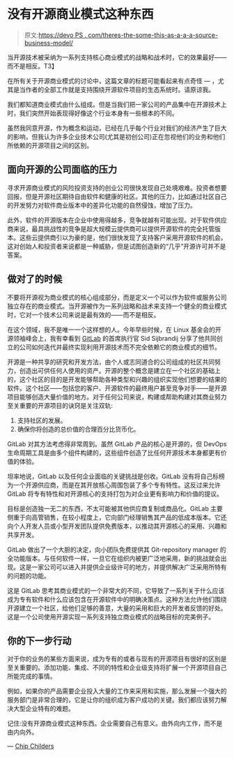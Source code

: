 # 没有开源商业模式这种东西

> 原文:[https://devo PS . com/theres-the-some-this-as-a-a-a-source-business-model/](https://devops.com/theres-no-such-thing-as-an-open-source-business-model/)

当开源技术被采纳为一系列支持核心商业模式的战略和战术时，它的效果最好——而不是相反。T3】

在所有关于开源商业模式的讨论中，这篇文章的标题可能看起来有点奇怪 — ，尤其是当作者的全部工作就是支持围绕开源软件项目的生态系统时。请原谅我。

我们都知道商业模式由什么组成。但是当我们把一家公司的产品集中在开源技术上时，我们突然开始表现得好像这个行业本身有一些根本的不同。

虽然我同意开源，作为概念和运动，已经在几乎每个行业对我们的经济产生了巨大的影响，但我认为许多企业技术公司(尤其是初创公司)正在忽视他们的业务和他们所依赖的开源项目之间的区别。

## **面向开源的公司面临的压力**

寻求开源商业模式的风险投资支持的创业公司很快发现自己处境艰难。投资者想要回报，但是开源社区期待自由软件和健康的社区。其他的压力，比如通过社区自己的开发努力对软件商业版本中的差异化功能的自然侵蚀，增加了压力。

此外，软件的开源版本在企业中使用得越多，竞争就越有可能出现。对于软件供应商来说，最具挑战性的竞争是超大规模云提供商可以提供开源软件的完全托管版本。这些云提供商引以为豪的是，他们很快发现了支持客户采用开源软件的机会。这对创始人和投资者来说都是一种威胁，但是试图创造新的“几乎”开源许可并不是答案。

## **做对了的时候**

不要将开源视为商业模式的核心组成部分，而是定义一个可以作为软件或服务公司独立存在的商业模式。当开源被作为一系列战略和战术来支持一个健全的商业模式时，它对一个技术公司来说是最有效的——而不是相反。

在这个领域，我不是唯一一个这样想的人。今年早些时候，在 Linux 基金会的开源领袖峰会上，我有幸看到 [GitLab](https://about.gitlab.com/) 的首席执行官 Sid Sijbrandij 分享了他共同创立的公司如何迭代并最终实现利用开源技术而不完全依赖它的商业模式的细节。

开源是一种共享的研究和开发方法，由个人或志同道合的公司组成的社区共同努力，创造出可供任何人使用的资产。开源的整个概念是建立在一个社区的基础上的，这个社区的目的是开发能够帮助各种类型和兴趣的组织实现他们想要的结果的软件。这个社区——包括您的客户、开源软件的最终用户甚至竞争对手——是开源项目能够创造大量价值的地方。对于任何公司来说，构建或帮助构建对其商业努力至关重要的开源项目的诀窍是关注双轨:

1.  支持社区的发展。
2.  确保你将创造的总价值的合理百分比货币化。

GitLab 对其方法考虑得非常周到。虽然 GitLab 产品的核心是开源的，但 DevOps 生命周期工具是由多个组件构建的，这些组件创造了比任何开源技术本身都更有价值的体验。

坦率地说，GitLab 以及任何企业面临的关键挑战是创收。GitLab 没有将自己标榜为一个开源供应商，而是在其开放核心周围包装了多个专有特性。这反过来允许 GitLab 将专有特性和对开源核心的支持打包为对企业更有影响力和价值的提议。

目标是创造独一无二的东西，不太可能被其他供应商复制或商品化。GitLab 主要侧重于向高管销售，在较小程度上，它向部门经理销售其产品的低成本版本。它还向个人开发人员或小型开发团队提供免费版本，以推动其开源核心的采用、兴趣和共享开发。

GitLab 做出了一个大胆的决定，向小团队免费提供其 Git-repository manager 的全功能版本。与任何软件一样，一旦它在组织内被更广泛地采用，新的挑战就会出现。这是一家公司可以进入并提供企业级许可的地方，并提供解决广泛采用所特有的问题的功能。

这是 GitLab 思考其商业模式的一个非常大的不同，它导致了一系列关于什么应该成为专有软件和什么应该包含在开源软件中的明确决策点。这种方法允许他们围绕开源建立一个社区，给他们足够的善意，大量的采用和巨大的开发者反馈的好处。这是一个公司使用开源实现一系列支持独立商业模式的战略目标的完美例子。

## **你的下一步行动**

对于你的业务的某些方面来说，成为专有的或者与现有的开源项目有很好的区别是至关重要的。添加功能、集成、不同的特性和企业级支持将扩展一个开源项目自己所能完成的事情。

例如，如果你的产品需要企业投入大量的工作来采用和实施，那么发展一个强大的服务部门是非常合理的，它是让你的组织成为客户成功的关键。我们都应该努力解决大型企业特有的难题。

记住:没有开源商业模式这种东西。企业需要自己有意义。由外向内工作，而不是由内向外。

— [Chip Childers](https://devops.com/author/chip-childers/)
